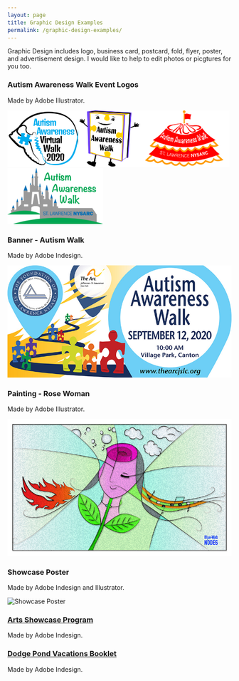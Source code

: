 ```yaml
---
layout: page
title: Graphic Design Examples
permalink: /graphic-design-examples/
---
```


Graphic Design includes logo, business card, postcard, fold, flyer, poster, and advertisement design. I would like to help to edit photos or picgtures for you too. 

### Autism Awareness Walk Event Logos

Made by Adobe Illustrator.

<img src="/images/autismWalkLogoTwoColors.jpg" width="162px" height="126px" margin-right="20px" alt="Autism Walk Event Logo 2020"><img src="/images/bookThemeAWLogo2.jpg" width="134px" height="126px" margin-right="20px" alt="Autism Walk Event Logo 2019"><img src="/images/circusLogo.jpg" width="203px" height="126px" margin-right="20px" alt="Autism Walk Event Logo 2018"><img src="/images/DisnepLogo.png" width="215px" height="126px" margin-right="20px" alt="Autism Walk Event Logo 2017">

### Banner - Autism Walk 

Made by Adobe Indesign.

![Autism Walk Banner](/images/autismWalkBanner.jpg "Autism Walk Banner")

### Painting - Rose Woman

Made by Adobe Illustrator.

![Rose Woman](/images/roseWoman1.jpg "Rose Woman")

### Showcase Poster

Made by Adobe Indesign and Illustrator.

![Showcase Poster](/images/artsShow2017Flyer8.5x11.jpg "Showcase Poster")

### [Arts Showcase Program](/files/artsShowProgram2019.pdf)

Made by Adobe Indesign.

### [Dodge Pond Vacations Booklet](/files/dpBooklet2019.pdf)

Made by Adobe Indesign.

